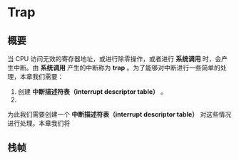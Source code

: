 # Trap

## 概要

当 CPU 访问无效的寄存器地址，或进行除零操作，或者进行 **系统调用** 时，会产生中断。由 **系统调用** 产生的中断称为 **trap** 。为了能够对中断进行一些简单的处理，本章我们需要：

1. 创建 **中断描述符表（interrupt descriptor table）** 。
2. 

为此我们需要创建一个 **中断描述符表（interrupt descriptor table）** 对这些情况进行处理。本章我们将

## 栈帧
